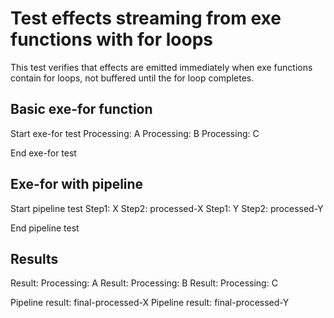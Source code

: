 # Test effects streaming from exe functions with for loops

This test verifies that effects are emitted immediately when exe functions
contain for loops, not buffered until the for loop completes.

## Basic exe-for function

Start exe-for test
Processing: A
Processing: B
Processing: C

End exe-for test
## Exe-for with pipeline

Start pipeline test
Step1: X
Step2: processed-X
Step1: Y
Step2: processed-Y

End pipeline test
## Results

Result: Processing: A
Result: Processing: B
Result: Processing: C

Pipeline result: final-processed-X
Pipeline result: final-processed-Y